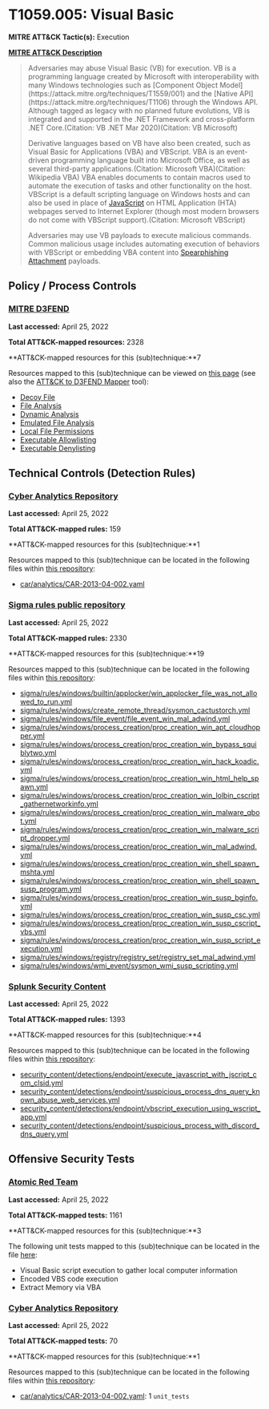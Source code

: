 # T1059.005: Visual Basic
**MITRE ATT&CK Tactic(s):** Execution

**[MITRE ATT&CK Description](https://attack.mitre.org/techniques/T1059/005)**
<blockquote>Adversaries may abuse Visual Basic (VB) for execution. VB is a programming language created by Microsoft with interoperability with many Windows technologies such as [Component Object Model](https://attack.mitre.org/techniques/T1559/001) and the [Native API](https://attack.mitre.org/techniques/T1106) through the Windows API. Although tagged as legacy with no planned future evolutions, VB is integrated and supported in the .NET Framework and cross-platform .NET Core.(Citation: VB .NET Mar 2020)(Citation: VB Microsoft)

Derivative languages based on VB have also been created, such as Visual Basic for Applications (VBA) and VBScript. VBA is an event-driven programming language built into Microsoft Office, as well as several third-party applications.(Citation: Microsoft VBA)(Citation: Wikipedia VBA) VBA enables documents to contain macros used to automate the execution of tasks and other functionality on the host. VBScript is a default scripting language on Windows hosts and can also be used in place of [JavaScript](https://attack.mitre.org/techniques/T1059/007) on HTML Application (HTA) webpages served to Internet Explorer (though most modern browsers do not come with VBScript support).(Citation: Microsoft VBScript)

Adversaries may use VB payloads to execute malicious commands. Common malicious usage includes automating execution of behaviors with VBScript or embedding VBA content into [Spearphishing Attachment](https://attack.mitre.org/techniques/T1566/001) payloads.</blockquote>
## Policy / Process Controls
### [MITRE D3FEND](https://d3fend.mitre.org/)
**Last accessed:** April 25, 2022

**Total ATT&CK-mapped resources:** 2328

**ATT&CK-mapped resources for this (sub)technique:**7

Resources mapped to this (sub)technique can be viewed on [this page](https://d3fend.mitre.org/) (see also the [ATT&CK to D3FEND Mapper](https://d3fend.mitre.org/tools/attack-mapper) tool):

* [Decoy File](https://d3fend.mitre.org/techniques/d3f:DecoyFile)
* [File Analysis](https://d3fend.mitre.org/techniques/d3f:FileAnalysis)
* [Dynamic Analysis](https://d3fend.mitre.org/techniques/d3f:DynamicAnalysis)
* [Emulated File Analysis](https://d3fend.mitre.org/techniques/d3f:EmulatedFileAnalysis)
* [Local File Permissions](https://d3fend.mitre.org/techniques/d3f:LocalFilePermissions)
* [Executable Allowlisting](https://d3fend.mitre.org/techniques/d3f:ExecutableAllowlisting)
* [Executable Denylisting](https://d3fend.mitre.org/techniques/d3f:ExecutableDenylisting)

## Technical Controls (Detection Rules)
### [Cyber Analytics Repository](https://car.mitre.org)
**Last accessed:** April 25, 2022

**Total ATT&CK-mapped rules:** 159

**ATT&CK-mapped resources for this (sub)technique:**1

Resources mapped to this (sub)technique can be located in the following files within [this repository](https://github.com/mitre-attack/car/blob/master/analytics):

* [car/analytics/CAR-2013-04-002.yaml](https://github.com/mitre-attack/car/blob/master/analytics/CAR-2013-04-002.yaml)

### [Sigma rules public repository](https://github.com/SigmaHQ/sigma)
**Last accessed:** April 25, 2022

**Total ATT&CK-mapped rules:** 2330

**ATT&CK-mapped resources for this (sub)technique:**19

Resources mapped to this (sub)technique can be located in the following files within [this repository](https://github.com/SigmaHQ/sigma/tree/master/rules):

* [sigma/rules/windows/builtin/applocker/win_applocker_file_was_not_allowed_to_run.yml](https://github.com/SigmaHQ/sigma/blob/master/rules/windows/builtin/applocker/win_applocker_file_was_not_allowed_to_run.yml)
* [sigma/rules/windows/create_remote_thread/sysmon_cactustorch.yml](https://github.com/SigmaHQ/sigma/blob/master/rules/windows/create_remote_thread/sysmon_cactustorch.yml)
* [sigma/rules/windows/file_event/file_event_win_mal_adwind.yml](https://github.com/SigmaHQ/sigma/blob/master/rules/windows/file_event/file_event_win_mal_adwind.yml)
* [sigma/rules/windows/process_creation/proc_creation_win_apt_cloudhopper.yml](https://github.com/SigmaHQ/sigma/blob/master/rules/windows/process_creation/proc_creation_win_apt_cloudhopper.yml)
* [sigma/rules/windows/process_creation/proc_creation_win_bypass_squiblytwo.yml](https://github.com/SigmaHQ/sigma/blob/master/rules/windows/process_creation/proc_creation_win_bypass_squiblytwo.yml)
* [sigma/rules/windows/process_creation/proc_creation_win_hack_koadic.yml](https://github.com/SigmaHQ/sigma/blob/master/rules/windows/process_creation/proc_creation_win_hack_koadic.yml)
* [sigma/rules/windows/process_creation/proc_creation_win_html_help_spawn.yml](https://github.com/SigmaHQ/sigma/blob/master/rules/windows/process_creation/proc_creation_win_html_help_spawn.yml)
* [sigma/rules/windows/process_creation/proc_creation_win_lolbin_cscript_gathernetworkinfo.yml](https://github.com/SigmaHQ/sigma/blob/master/rules/windows/process_creation/proc_creation_win_lolbin_cscript_gathernetworkinfo.yml)
* [sigma/rules/windows/process_creation/proc_creation_win_malware_qbot.yml](https://github.com/SigmaHQ/sigma/blob/master/rules/windows/process_creation/proc_creation_win_malware_qbot.yml)
* [sigma/rules/windows/process_creation/proc_creation_win_malware_script_dropper.yml](https://github.com/SigmaHQ/sigma/blob/master/rules/windows/process_creation/proc_creation_win_malware_script_dropper.yml)
* [sigma/rules/windows/process_creation/proc_creation_win_mal_adwind.yml](https://github.com/SigmaHQ/sigma/blob/master/rules/windows/process_creation/proc_creation_win_mal_adwind.yml)
* [sigma/rules/windows/process_creation/proc_creation_win_shell_spawn_mshta.yml](https://github.com/SigmaHQ/sigma/blob/master/rules/windows/process_creation/proc_creation_win_shell_spawn_mshta.yml)
* [sigma/rules/windows/process_creation/proc_creation_win_shell_spawn_susp_program.yml](https://github.com/SigmaHQ/sigma/blob/master/rules/windows/process_creation/proc_creation_win_shell_spawn_susp_program.yml)
* [sigma/rules/windows/process_creation/proc_creation_win_susp_bginfo.yml](https://github.com/SigmaHQ/sigma/blob/master/rules/windows/process_creation/proc_creation_win_susp_bginfo.yml)
* [sigma/rules/windows/process_creation/proc_creation_win_susp_csc.yml](https://github.com/SigmaHQ/sigma/blob/master/rules/windows/process_creation/proc_creation_win_susp_csc.yml)
* [sigma/rules/windows/process_creation/proc_creation_win_susp_cscript_vbs.yml](https://github.com/SigmaHQ/sigma/blob/master/rules/windows/process_creation/proc_creation_win_susp_cscript_vbs.yml)
* [sigma/rules/windows/process_creation/proc_creation_win_susp_script_execution.yml](https://github.com/SigmaHQ/sigma/blob/master/rules/windows/process_creation/proc_creation_win_susp_script_execution.yml)
* [sigma/rules/windows/registry/registry_set/registry_set_mal_adwind.yml](https://github.com/SigmaHQ/sigma/blob/master/rules/windows/registry/registry_set/registry_set_mal_adwind.yml)
* [sigma/rules/windows/wmi_event/sysmon_wmi_susp_scripting.yml](https://github.com/SigmaHQ/sigma/blob/master/rules/windows/wmi_event/sysmon_wmi_susp_scripting.yml)

### [Splunk Security Content](https://github.com/splunk/security_content)
**Last accessed:** April 25, 2022

**Total ATT&CK-mapped rules:** 1393

**ATT&CK-mapped resources for this (sub)technique:**4

Resources mapped to this (sub)technique can be located in the following files within [this repository](https://github.com/splunk/security_content/tree/develop/detections):

* [security_content/detections/endpoint/execute_javascript_with_jscript_com_clsid.yml](https://github.com/splunk/security_content/blob/develop/detections/endpoint/execute_javascript_with_jscript_com_clsid.yml)
* [security_content/detections/endpoint/suspicious_process_dns_query_known_abuse_web_services.yml](https://github.com/splunk/security_content/blob/develop/detections/endpoint/suspicious_process_dns_query_known_abuse_web_services.yml)
* [security_content/detections/endpoint/vbscript_execution_using_wscript_app.yml](https://github.com/splunk/security_content/blob/develop/detections/endpoint/vbscript_execution_using_wscript_app.yml)
* [security_content/detections/endpoint/suspicious_process_with_discord_dns_query.yml](https://github.com/splunk/security_content/blob/develop/detections/endpoint/suspicious_process_with_discord_dns_query.yml)


## Offensive Security Tests
### [Atomic Red Team](https://github.com/redcanaryco/atomic-red-team)
**Last accessed:** April 25, 2022

**Total ATT&CK-mapped tests:** 1161

**ATT&CK-mapped resources for this (sub)technique:**3

The following unit tests mapped to this (sub)technique can be located in the file [here](https://github.com/redcanaryco/atomic-red-team/tree/master/atomics/T1059.005/T1059.005.yaml):

* Visual Basic script execution to gather local computer information
* Encoded VBS code execution
* Extract Memory via VBA

### [Cyber Analytics Repository](https://car.mitre.org)
**Last accessed:** April 25, 2022

**Total ATT&CK-mapped tests:** 70

**ATT&CK-mapped resources for this (sub)technique:**1

Resources mapped to this (sub)technique can be located in the following files within [this repository](https://github.com/mitre-attack/car/blob/master/analytics):

* [car/analytics/CAR-2013-04-002.yaml](https://github.com/mitre-attack/car/blob/master/analytics/CAR-2013-04-002.yaml): 1 <code>unit_tests</code>

